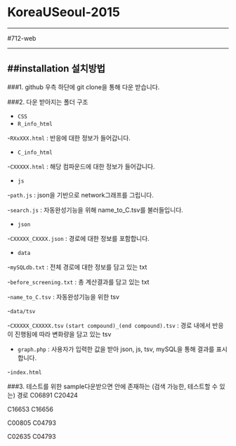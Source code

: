# KoreaUSeoul-2015

---
#712-web

---
##installation 설치방법
---
###1. github 우측 하단에 git clone을 통해 다운 받습니다.

###2. 다운 받아지는 폴더 구조
+ `CSS` 
+ `R_info_html`

 -`RXxXXX.html` : 반응에 대한 정보가 들어갑니다.
+ `C_info_html`
 
 -`CXXXXX.html` : 해당 컴파운드에 대한 정보가 들어갑니다.
+ `js`
 
 -`path.js` : json을 기반으로 network그래프를 그립니다.

 -`search.js` : 자동완성기능을 위해 name_to_C.tsv를 불러들입니다.
+ `json`

 -`CXXXXX_CXXXX.json` : 경로에 대한 정보를 포함합니다.
+ `data`

 -`mySQLdb.txt` : 전체 경로에 대한 정보를 담고 있는 txt 

 -`before_screening.txt` : 총 계산결과를 담고 있는 txt

 -`name_to_C.tsv` : 자동완성기능을 위한 tsv 

 -`data/tsv`

 -`CXXXXX_CXXXXX.tsv` `(start compound)_(end compound).tsv` : 경로 내에서 반응이 진행됨에 따라 변화량을 담고 있는 tsv
+ `graph.php` : 사용자가 입력한 값을 받아 json, js, tsv, mySQL을 통해 결과를 표시합니다. 

 -`index.html`

###3. 테스트를 위한 sample다운받으면 안에 존재하는 (검색 가능한, 테스트할 수 있는) 경로
   C06891    C20424
   
   C16653    C16656
   
   C00805    C04793
   
   C02635    C04793

